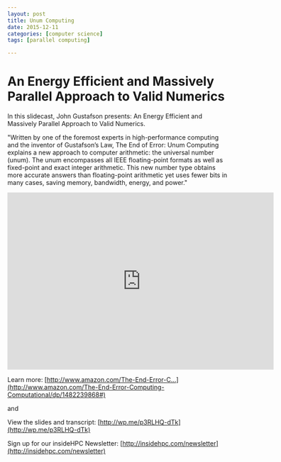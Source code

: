 ```yaml
---
layout: post
title: Unum Computing
date: 2015-12-11
categories: [computer science]
tags: [parallel computing]

---
```


An Energy Efficient and Massively Parallel Approach to Valid Numerics
===


In this slidecast, John Gustafson presents: An Energy Efficient and Massively Parallel Approach to Valid Numerics.

"Written by one of the foremost experts in high-performance computing and the inventor of Gustafson’s Law, The End of Error: Unum Computing explains a new approach to computer arithmetic: the universal number (unum). The unum encompasses all IEEE floating-point formats as well as fixed-point and exact integer arithmetic. This new number type obtains more accurate answers than floating-point arithmetic yet uses fewer bits in many cases, saving memory, bandwidth, energy, and power."


<iframe width="600" height="400" src="https://www.youtube.com/embed/jN9L7TpMxeA" frameborder="0" allowfullscreen></iframe>


Learn more: [http://www.amazon.com/The-End-Error-C...](http://www.amazon.com/The-End-Error-Computing-Computational/dp/1482239868#)

and

View the slides and transcript: [http://wp.me/p3RLHQ-dTk](http://wp.me/p3RLHQ-dTk)

Sign up for our insideHPC Newsletter: [http://insidehpc.com/newsletter](http://insidehpc.com/newsletter)
